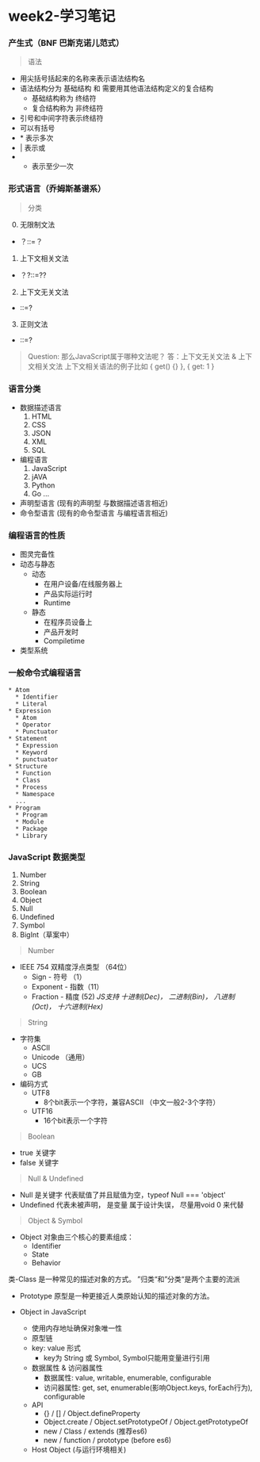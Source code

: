 # week2-学习笔记
### 产生式（BNF 巴斯克诺儿范式）
>语法
* 用尖括号括起来的名称来表示语法结构名
* 语法结构分为 基础结构 和 需要用其他语法结构定义的复合结构
  * 基础结构称为 终结符
  * 复合结构称为 非终结符
* 引号和中间字符表示终结符
* 可以有括号
* \* 表示多次
* | 表示或
* + 表示至少一次

### 形式语言（乔姆斯基谱系）
>分类
0. 无限制文法
  * ？::=？
1. 上下文相关文法
  * ？<A>?::=?<A>?
2. 上下文无关文法
  * <A>::=?
3. 正则文法
  * <A>::=<A>?
>Question:
那么JavaScript属于哪种文法呢？
答：上下文无关文法 & 上下文相关文法
   上下文相关语法的例子比如  { get() {} },  { get: 1 }

### 语言分类
* 数据描述语言
  1. HTML
  2. CSS
  3. JSON
  4. XML
  5. SQL
* 编程语言
  1. JavaScript
  2. jAVA
  3. Python
  4. Go
  ...
* 声明型语言
(现有的声明型 与数据描述语言相近)
* 命令型语言
(现有的命令型语言 与编程语言相近)

### 编程语言的性质
* 图灵完备性
* 动态与静态
  * 动态
    * 在用户设备/在线服务器上
    * 产品实际运行时
    * Runtime
  * 静态
    * 在程序员设备上
    * 产品开发时
    * Compiletime
* 类型系统

### 一般命令式编程语言
```
* Atom
  * Identifier
  * Literal
* Expression
  * Atom
  * Operator
  * Punctuator
* Statement
  * Expression
  * Keyword
  * punctuator
* Structure
  * Function
  * Class
  * Process
  * Namespace
  ...
* Program
  * Program
  * Module
  * Package
  * Library
```

### JavaScript 数据类型
1. Number
2. String
3. Boolean
4. Object
5. Null
6. Undefined
7. Symbol
8. BigInt（草案中）

>Number
* IEEE 754 双精度浮点类型 （64位）
  * Sign - 符号 （1）
  * Exponent - 指数（11）
  * Fraction - 精度 (52)
*JS支持 十进制(Dec)， 二进制(Bin)， 八进制(Oct)， 十六进制(Hex)*
>String
* 字符集
  * ASCII
  * Unicode （通用）
  * UCS
  * GB
* 编码方式
  * UTF8
    * 8个bit表示一个字符，兼容ASCII （中文一般2-3个字符）
  * UTF16
    * 16个bit表示一个字符
>Boolean
* true 关键字
* false 关键字
>Null & Undefined
* Null 是关键字 代表赋值了并且赋值为空，typeof Null === 'object'
* Undefined 代表未被声明， 是变量 属于设计失误， 尽量用void 0 来代替
>Object & Symbol
* Object
对象由三个核心的要素组成：
  * Identifier
  * State
  * Behavior

类-Class 是一种常见的描述对象的方式。
”归类“和”分类“是两个主要的流派

* Prototype
原型是一种更接近人类原始认知的描述对象的方法。

* Object in JavaScript
  * 使用内存地址确保对象唯一性
  * 原型链
  * key: value 形式
    * key为 String 或 Symbol, Symbol只能用变量进行引用
  * 数据属性 & 访问器属性
    * 数据属性: value, writable, enumerable, configurable
    * 访问器属性: get, set, enumerable(影响Object.keys, forEach行为), configurable
  * API
    * {} / [] / Object.defineProperty
    * Object.create / Object.setPrototypeOf / Object.getPrototypeOf
    * new / Class / extends (推荐es6)
    * new / function / prototype (before es6)
  * Host Object (与运行环境相关)
